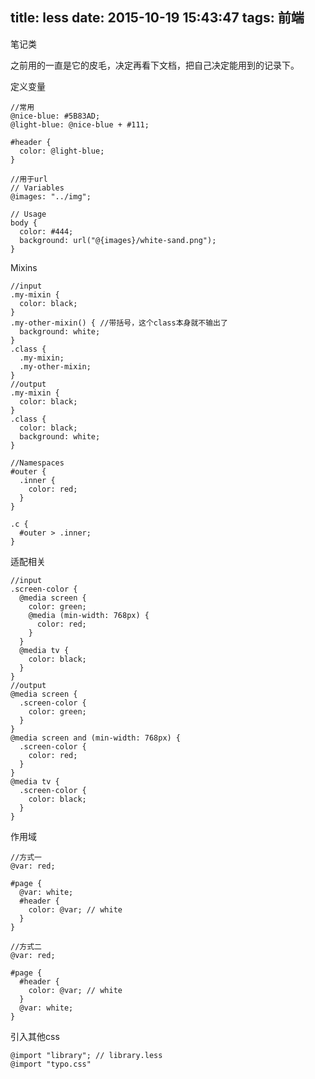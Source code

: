 title: less
date: 2015-10-19 15:43:47
tags: 前端
---

笔记类
<!--more-->
之前用的一直是它的皮毛，决定再看下文档，把自己决定能用到的记录下。

定义变量
	
	//常用
	@nice-blue: #5B83AD;
	@light-blue: @nice-blue + #111;

	#header {
	  color: @light-blue;
	}

	//用于url
	// Variables
	@images: "../img";

	// Usage
	body {
	  color: #444;
	  background: url("@{images}/white-sand.png");
	}	

Mixins
	
	//input
	.my-mixin {
	  color: black;
	}
	.my-other-mixin() { //带括号，这个class本身就不输出了
	  background: white;
	}
	.class {
	  .my-mixin;
	  .my-other-mixin;
	}
	//output
	.my-mixin {
	  color: black;
	}
	.class {
	  color: black;
	  background: white;
	}

	//Namespaces
	#outer {
	  .inner {
	    color: red;
	  }
	}

	.c {
	  #outer > .inner;
	}	

适配相关
	
	//input
	.screen-color {
	  @media screen {
	    color: green;
	    @media (min-width: 768px) {
	      color: red;
	    }
	  }
	  @media tv {
	    color: black;
	  }
	}
	//output
	@media screen {
	  .screen-color {
	    color: green;
	  }
	}
	@media screen and (min-width: 768px) {
	  .screen-color {
	    color: red;
	  }
	}
	@media tv {
	  .screen-color {
	    color: black;
	  }
	}	

作用域
	
	//方式一
	@var: red;

	#page {
	  @var: white;
	  #header {
	    color: @var; // white
	  }
	}
	
	//方式二
	@var: red;

	#page {
	  #header {
	    color: @var; // white
	  }
	  @var: white;
	}

引入其他css

	@import "library"; // library.less
	@import "typo.css"	